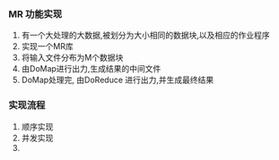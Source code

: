 ### MR 功能实现
1.  有一个大处理的大数据,被划分为大小相同的数据块,以及相应的作业程序
2.  实现一个MR库
3.  将输入文件分布为M个数据块
4.  由DoMap进行出力,生成结果的中间文件
5.  DoMap处理完, 由DoReduce 进行出力,并生成最终结果


### 实现流程
1. 顺序实现
2. 并发实现
3. 